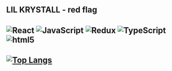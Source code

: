 ## LIL KRYSTALL - red flag
## ![React](https://img.shields.io/badge/React-000000?style=for-the-badge&logo=React&logoColor=white) ![JavaScript](https://img.shields.io/badge/-JavaScript-000000?style=for-the-badge&logo=JavaScript&logoColor=white) ![Redux](https://img.shields.io/badge/Redux-000000?style=for-the-badge&logo=Redux&logoColor=white) ![TypeScript](https://img.shields.io/badge/TypeScript-000000?style=for-the-badge&logo=TypeScript&logoColor=white) ![html5](https://img.shields.io/badge/html5-000000?style=for-the-badge&logo=html5&logoColor=white)

## [![Top Langs](https://github-readme-stats.vercel.app/api/top-langs/?username=IakovlevKirill&layout=donut)](https://github.com/anuraghazra/github-readme-stats)
<!--
**IakovlevKirill/IakovlevKirill** is a ✨ _special_ ✨ repository because its `README.md` (this file) appears on your GitHub profile.

Here are some ideas to get you started:

- 🔭 I’m currently working on ...
- 🌱 I’m currently learning ...
- 👯 I’m looking to collaborate on ...
- 🤔 I’m looking for help with ...
- 💬 Ask me about ...
- 📫 How to reach me: ...
- 😄 Pronouns: ...
- ⚡ Fun fact: ...
-->

